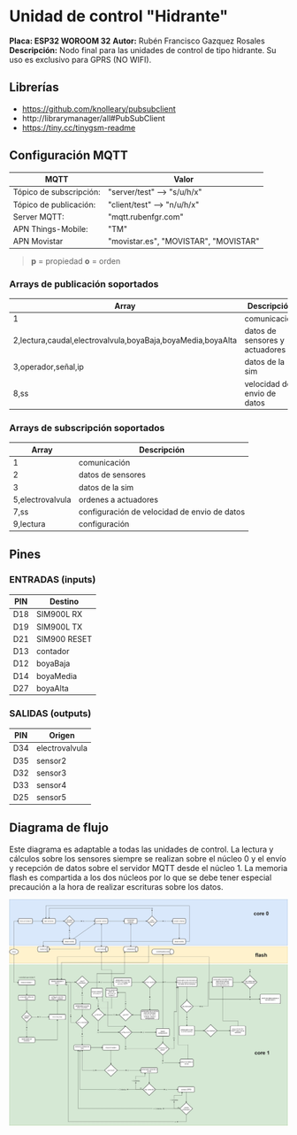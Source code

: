 # Unidad de control "Hidrante"

**Placa: ESP32 WOROOM 32**
**Autor:** Rubén Francisco Gazquez Rosales
**Descripción:** Nodo final para las unidades de control de tipo hidrante.
   Su uso es exclusivo para GPRS (NO WIFI).

## Librerías

- https://github.com/knolleary/pubsubclient
- http://librarymanager/all#PubSubClient
- https://tiny.cc/tinygsm-readme

## Configuración MQTT

| MQTT                    | Valor                                 |
| ----------------------- | ------------------------------------- |
| Tópico de subscripción: | "server/test" --> "s/u/h/x"           |
| Tópico de publicación:  | "client/test" --> "n/u/h/x"           |
| Server MQTT:            | "mqtt.rubenfgr.com"                   |
| APN Things-Mobile:      | "TM"                                  |
| APN Movistar            | "movistar.es", "MOVISTAR", "MOVISTAR" |

>**p** = propiedad
>**o** = orden

### Arrays de publicación soportados

| Array                                                       | Descripción                    |
| ----------------------------------------------------------- | ------------------------------ |
| 1                                                           | comunicación                   |
| 2,lectura,caudal,electrovalvula,boyaBaja,boyaMedia,boyaAlta | datos de sensores y actuadores |
| 3,operador,señal,ip                                         | datos de la sim                |
| 8,ss                                                        | velocidad de envio de datos    |

### Arrays de subscripción soportados

| Array            | Descripción                                  |
| ---------------- | -------------------------------------------- |
| 1                | comunicación                                 |
| 2                | datos de sensores                            |
| 3                | datos de la sim                              |
| 5,electrovalvula | ordenes a actuadores                         |
| 7,ss             | configuración de velocidad de envio de datos |
| 9,lectura        | configuración                                |

## Pines

### ENTRADAS (inputs)

| PIN | Destino      |
| --- | ------------ |
| D18 | SIM900L RX   |
| D19 | SIM900L TX   |
| D21 | SIM900 RESET |
| D13 | contador     |
| D12 | boyaBaja     |
| D14 | boyaMedia    |
| D27 | boyaAlta     |

### SALIDAS (outputs)

| PIN | Origen         |
| --- | -------------- |
| D34 | electrovalvula |
| D35 | sensor2        |
| D32 | sensor3        |
| D33 | sensor4        |
| D25 | sensor5        |

## Diagrama de flujo

Este diagrama es adaptable a todas las unidades de control. La lectura y cálculos sobre los sensores siempre se realizan sobre el núcleo 0 y el envío y recepción de datos sobre el servidor MQTT desde el núcleo 1. La memoria flash es compartida a los dos núcleos por lo que se debe tener especial precaución a la hora de realizar escrituras sobre los datos.

![Diagrama de flujo](cr4v-esp32-diagrama-de-flujo.jpg)
